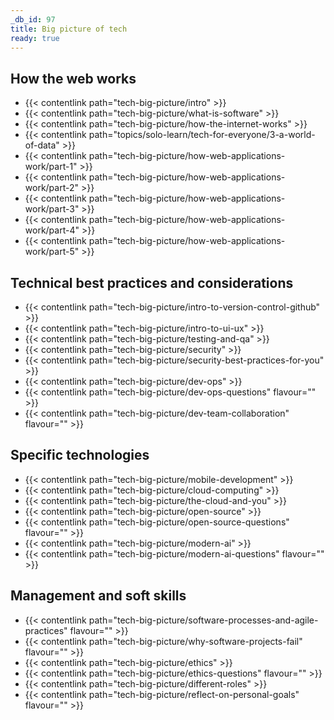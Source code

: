 ```yaml
---
_db_id: 97
title: Big picture of tech
ready: true
---
```



## How the web works 

- {{< contentlink path="tech-big-picture/intro" >}}
- {{< contentlink path="tech-big-picture/what-is-software" >}}
- {{< contentlink path="tech-big-picture/how-the-internet-works" >}}
- {{< contentlink path="topics/solo-learn/tech-for-everyone/3-a-world-of-data" >}}
- {{< contentlink path="tech-big-picture/how-web-applications-work/part-1" >}}
- {{< contentlink path="tech-big-picture/how-web-applications-work/part-2" >}} 
- {{< contentlink path="tech-big-picture/how-web-applications-work/part-3" >}} 
- {{< contentlink path="tech-big-picture/how-web-applications-work/part-4" >}} 
- {{< contentlink path="tech-big-picture/how-web-applications-work/part-5" >}} 


## Technical best practices and considerations

- {{< contentlink path="tech-big-picture/intro-to-version-control-github" >}}
- {{< contentlink path="tech-big-picture/intro-to-ui-ux" >}}   
- {{< contentlink path="tech-big-picture/testing-and-qa" >}}
- {{< contentlink path="tech-big-picture/security" >}}
- {{< contentlink path="tech-big-picture/security-best-practices-for-you" >}}
- {{< contentlink path="tech-big-picture/dev-ops" >}}
- {{< contentlink path="tech-big-picture/dev-ops-questions" flavour="" >}}
- {{< contentlink path="tech-big-picture/dev-team-collaboration" flavour="" >}}

## Specific technologies

- {{< contentlink path="tech-big-picture/mobile-development" >}} 
- {{< contentlink path="tech-big-picture/cloud-computing" >}} 
- {{< contentlink path="tech-big-picture/the-cloud-and-you" >}} 
- {{< contentlink path="tech-big-picture/open-source" >}}  
- {{< contentlink path="tech-big-picture/open-source-questions" flavour="" >}}
- {{< contentlink path="tech-big-picture/modern-ai" >}}
- {{< contentlink path="tech-big-picture/modern-ai-questions" flavour="" >}}

## Management and soft skills 

- {{< contentlink path="tech-big-picture/software-processes-and-agile-practices" flavour="" >}}
- {{< contentlink path="tech-big-picture/why-software-projects-fail" flavour="" >}} 
- {{< contentlink path="tech-big-picture/ethics" >}} 
- {{< contentlink path="tech-big-picture/ethics-questions" flavour="" >}} 
- {{< contentlink path="tech-big-picture/different-roles" >}} 
- {{< contentlink path="tech-big-picture/reflect-on-personal-goals" flavour="" >}}